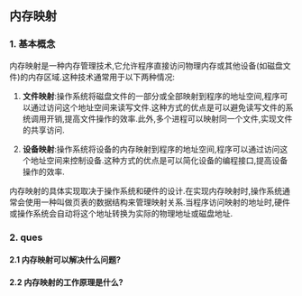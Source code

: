 
## 内存映射
### 1. 基本概念
内存映射是一种内存管理技术,它允许程序直接访问物理内存或其他设备(如磁盘文件)的内存区域.这种技术通常用于以下两种情况:

1. **文件映射**:操作系统将磁盘文件的一部分或全部映射到程序的地址空间,程序可以通过访问这个地址空间来读写文件.这种方式的优点是可以避免读写文件的系统调用开销,提高文件操作的效率.此外,多个进程可以映射同一个文件,实现文件的共享访问.

2. **设备映射**:操作系统将设备的内存映射到程序的地址空间,程序可以通过访问这个地址空间来控制设备.这种方式的优点是可以简化设备的编程接口,提高设备操作的效率.

内存映射的具体实现取决于操作系统和硬件的设计.在实现内存映射时,操作系统通常会使用一种叫做页表的数据结构来管理映射关系.当程序访问映射的地址时,硬件或操作系统会自动将这个地址转换为实际的物理地址或磁盘地址.

### 2. ques
#### 2.1 内存映射可以解决什么问题?
#### 2.2 内存映射的工作原理是什么?